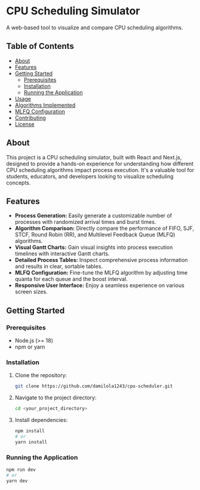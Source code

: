 # CPU Scheduling Simulator

A web-based tool to visualize and compare CPU scheduling algorithms.

## Table of Contents

-   [About](#about)
-   [Features](#features)
-   [Getting Started](#getting-started)
    -   [Prerequisites](#prerequisites)
    -   [Installation](#installation)
    -   [Running the Application](#running-the-application)
-   [Usage](#usage)
-   [Algorithms Implemented](#algorithms-implemented)
-   [MLFQ Configuration](#mlfq-configuration)
-   [Contributing](#contributing)
-   [License](#license)

## About

This project is a CPU scheduling simulator, built with React and Next.js, designed to provide a hands-on experience for understanding how different CPU scheduling algorithms impact process execution. It's a valuable tool for students, educators, and developers looking to visualize scheduling concepts.

## Features

-   **Process Generation:** Easily generate a customizable number of processes with randomized arrival times and burst times.
-   **Algorithm Comparison:** Directly compare the performance of FIFO, SJF, STCF, Round Robin (RR), and Multilevel Feedback Queue (MLFQ) algorithms.
-   **Visual Gantt Charts:** Gain visual insights into process execution timelines with interactive Gantt charts.
-   **Detailed Process Tables:** Inspect comprehensive process information and results in clear, sortable tables.
-   **MLFQ Configuration:** Fine-tune the MLFQ algorithm by adjusting time quanta for each queue and the boost interval.
-   **Responsive User Interface:** Enjoy a seamless experience on various screen sizes.

## Getting Started

### Prerequisites

-   Node.js (>= 18)
-   npm or yarn

### Installation

1.  Clone the repository:

    ```bash
    git clone https://github.com/damilola1243/cpu-scheduler.git
    ```

2.  Navigate to the project directory:

    ```bash
    cd <your_project_directory>
    ```

3.  Install dependencies:

    ```bash
    npm install
    # or
    yarn install
    ```

### Running the Application

```bash
npm run dev
# or
yarn dev